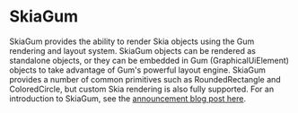 # SkiaGum

SkiaGum provides the ability to render Skia objects using the Gum rendering and layout system. SkiaGum objects can be rendered as standalone objects, or they can be embedded in Gum (GraphicalUiElement) objects to take advantage of Gum's powerful layout engine. SkiaGum provides a number of common primitives such as RoundedRectangle and ColoredCircle, but custom Skia rendering is also fully supported. For an introduction to SkiaGum, see the [announcement blog post here](broken-reference).
